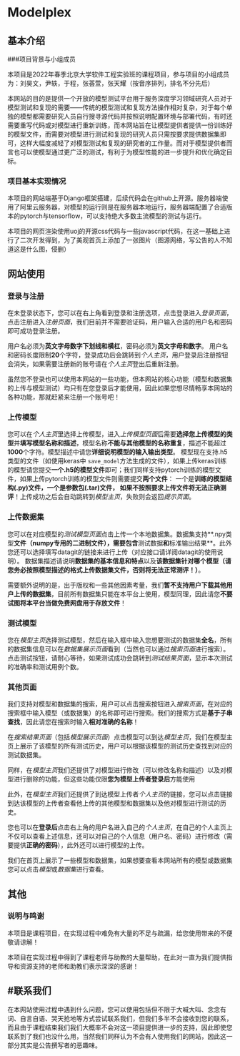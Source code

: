 # Modelplex

## 基本介绍

###项目背景与小组成员

本项目是2022年春季北京大学软件工程实验班的课程项目，参与项目的小组成员为：刘昊文，尹轶，于程，张荟萱，张天耀（按音序排列，排名不分先后）

本网站的目的是提供一个开放的模型测试平台用于服务深度学习领域研究人员对于模型测试和复现的需要——传统的模型测试和复现方法操作相对复杂，对于每个单独的模型都需要研究人员自行搜寻源代码并按照说明配置环境与部署代码，有时还需要重写代码或对模型进行重新训练，而本网站旨在让模型提供者提供一份训练好的模型文件，而需要对模型进行测试和复现的研究人员只需按要求提供数据集即可，这样大幅度减轻了对模型测试和复现的研究者的工作量。而对于模型提供者而言也可以使模型通过更广泛的测试，有利于为模型性能的进一步提升和优化确定目标。

### 项目基本实现情况

本项目的网站端基于Django框架搭建，后续代码会在github上开源。服务器端使用了阿里云服务器，对模型的运行则是在服务器本地运行，服务器端配置了合适版本的pytorch与tensorflow，可以支持绝大多数主流模型的测试与运行。

本项目的网页渲染使用uoj的开源css代码与一些javascript代码，在这一基础上进行了二次开发得到，为了美观首页上添加了一张图片（图源网络，写公告的人不知道这是什么图，侵删）

## 网站使用

### 登录与注册

在未登录状态下，您可以在右上角看到登录和注册选项，点击登录进入*登录页面*，点击注册进入*注册页面*，我们目前并不需要验证码，用户输入合适的用户名和密码即可成功登录注册。

用户名必须为**英文字母数字下划线和横杠**，密码必须为**英文字母和数字**。 用户名和密码长度限制**20**个字符，登录成功后会跳转到*个人主页*，用户登录后注册按钮会消失，如果需要注册新的账号请在*个人主页*登出后重新注册。

虽然您不登录也可以使用本网站的一些功能，但本网站的核心功能（模型和数据集的上传与模型测试）均只有在您登录后才能使用，因此如果您想尽情畅享本网站的各种功能，那就赶紧来注册一个账号吧！

### 上传模型

您可以在*个人主页*里选择上传模型，进入*上传模型页面*后需要**选择您上传模型的类型**并**填写模型名称和描述**，模型名称**不能与其他模型的名称重复**，描述不能超过**1000**个字符。模型描述中请您**详细说明模型的输入输出类型**。 模型现在支持.h5类型的文件（如使用keras中 `save_model`方法生成的文件），如果上传keras训练的模型请您提交**一个.h5的模型文件**即可；我们同样支持pytorch训练的模型文件，如果上传pytorch训练的模型文件则需要提交**两个文件**： 一个是**训练的模型结构(.py)**文件，一个是**参数包(.tar)**文件， 如果不按照要求上传文件**将无法正确测评**！上传成功之后会自动跳转到*模型主页*，失败则会返回*提示页面*。

### 上传数据集

您可以在对应模型的*测试模型页面*点击上传一个本地数据集。数据集支持**.npy类型**文件（numpy专用的二进制文件），需要包含**测试数据**和**标准输出结果**。此外您还可以选择填写datagit的链接来进行上传（对应接口请详阅datagit的使用说明）。 数据集描述请说明**数据集的基本信息和特点**以及**该数据集针对哪个模型（请您务必按照模型描述的格式上传数据集文件，否则将无法正常测评！）**。

需要额外说明的是，出于版权和一些其他因素考量，我们**暂不支持用户下载其他用户上传的数据集**，目前所有数据集只能在本平台上使用，模型同理，因此请您**不要试图将本平台当做免费网盘用于存放文件**！

### 测试模型

您在*模型主页*选择测试模型，然后在输入框中输入您想要测试的数据集**全名**，所有的数据集信息可以在*数据集展示页面*看到（当然也可以通过*搜索页面*进行搜索）。点击测试按钮，请耐心等待，如果测试成功会跳转到*测试结果页面*，显示本次测试的准确率和测试用例个数。

### 其他页面

我们支持对模型和数据集的搜索，用户可以点击搜索按钮进入*搜索页面*，在对应的搜索框中输入模型（或数据集）的名称即可进行搜索。我们的搜索方式是**基于子串查找**，因此请您在搜索时输入**相对准确的名称**！

在*搜索结果页面*（包括*模型展示页面*）点击模型可以到达*模型主页*，我们在模型主页上展示了该模型的所有测试历史，用户可以根据该模型的测试历史查找到对应的测试数据集。

同样，在*模型主页*我们还提供了对模型进行修改（可以修改名称和描述）以及对模型进行删除的功能，但这些功能仅限**您为模型上传者登录后**方能使用

此外，在*模型主页*我们还提供了到达模型上传者*个人主页*的链接，您可以点击链接到达该模型的上传者查看他上传的其他模型和数据集以及他对模型进行测试的历史。

您也可以在**登录后**点击右上角的用户名进入自己的*个人主页*，在自己的个人主页上不仅可以查看上述信息，还可以对自己的个人信息（用户名、密码）进行修改（需要提供**正确的密码**），此外还可以进行模型的上传。

我们在首页上展示了一些模型和数据集，如果想要查看本网站所有的模型或数据集您可以点击*模型*或*数据集*进行查看。

## 其他

### 说明与鸣谢

本项目是课程项目，在实现过程中难免有大量的不足与疏漏，给您使用带来的不便敬请谅解！

本项目在实现过程中得到了课程老师与助教的大量帮助，在此对一直为我们提供指导和资源支持的老师和助教们表示深深的感谢！

## #联系我们

在本网站使用过程中遇到什么问题，您可以使用包括但不限于大喊大叫、念念有词、自言自语、哭天抢地等方式尝试联系我们，但我们多半不会接收到您的联系，而且由于课程结束我们我们大概率不会对这一项目提供进一步的支持，因此即使您联系到了我们也没什么用，当然我们同样认为不会有人使用我们的网站，因此这一部分其实是公告撰写者的恶趣味。
